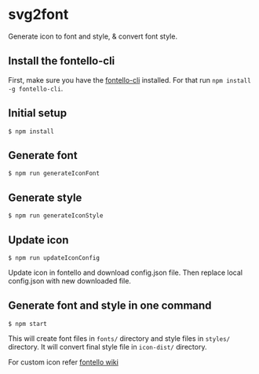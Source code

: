 # svg2font
Generate icon to font and style, &amp; convert font style.

## Install the fontello-cli

First, make sure you have the [fontello-cli](https://www.npmjs.com/package/fontello-cli) installed. For that run `npm install -g fontello-cli`.

## Initial setup

```
$ npm install
```

## Generate font

```
$ npm run generateIconFont
```

## Generate style

```
$ npm run generateIconStyle
```

##  Update icon

```
$ npm run updateIconConfig
```

Update icon in fontello and download config.json file. Then replace local config.json with new downloaded file.

##  Generate font and style in one command

```
$ npm start
```

This will create font files in `fonts/` directory and style files in `styles/` directory. It will convert final style file in `icon-dist/` directory.

For custom icon refer [fontello wiki](https://github.com/fontello/fontello/wiki/How-to-use-custom-images)

